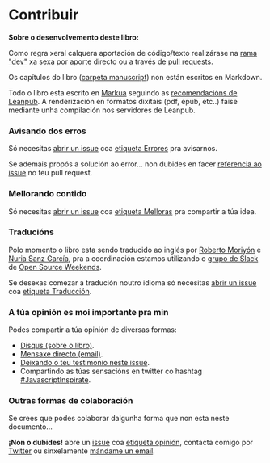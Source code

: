 # Contribuir

**Sobre o desenvolvemento deste libro:**

Como regra xeral calquera aportación de código/texto realizárase na [rama "dev"](https://github.com/UlisesGascon/javascript-inspirate/tree/dev) xa sexa por aporte directo ou a través de [pull requests](https://github.com/UlisesGascon/javascript-inspirate/pulls).

Os capítulos do libro ([carpeta manuscript](https://github.com/UlisesGascon/javascript-inspirate/tree/master/manuscript)) non están escritos en Markdown.

Todo o libro esta escrito en [Markua](http://markua.com/) seguindo as [recomendacións de Leanpub](https://leanpub.com/help/manual). A renderización en formatos dixitais (pdf, epub, etc..) faise mediante unha compilación nos servidores de Leanpub.


### Avisando dos erros

Só necesitas [abrir un issue](https://github.com/UlisesGascon/javascript-inspirate/issues) coa [etiqueta Errores](https://github.com/UlisesGascon/javascript-inspirate/labels/Errores) pra avisarnos.

Se ademais propós a solución ao error... non dubides en facer [referencia ao issue](https://help.github.com/articles/closing-issues-via-commit-messages/) no teu pull request.


### Mellorando contido

Só necesitas [abrir un issue](https://github.com/UlisesGascon/javascript-inspirate/issues) coa [etiqueta Melloras](https://github.com/UlisesGascon/javascript-inspirate/labels/Melloras) pra compartir a túa idea.


### Traducións

Polo momento o libro esta sendo traducido ao inglés por [Roberto Moriyón](https://github.com/astur4) e [Nuria Sanz García](https://github.com/NuriaHill), pra a coordinación estamos utilizando o [grupo de Slack](https://invitations-osweekends.herokuapp.com/) de [Open Source Weekends](http://osweekends.com/).

Se desexas comezar a tradución noutro idioma só necesitas [abrir un issue](https://github.com/UlisesGascon/javascript-inspirate/issues) coa [etiqueta Traducción](https://github.com/UlisesGascon/javascript-inspirate/labels/Traducci%C3%B3n).


### A túa opinión es moi importante pra min

Podes compartir a túa opinión de diversas formas:

- [Disqus (sobre o libro)](https://leanpub.com/javascript-inspirate/feedback).
- [Mensaxe directo (email)](https://leanpub.com/javascript-inspirate/email_author/new).
- [Deixando o teu testimonio neste issue](https://github.com/UlisesGascon/javascript-inspirate/issues/1).
- Compartindo as túas sensacións en twitter co hashtag [#JavascriptInspirate](https://twitter.com/search?f=tweets&q=%23javascriptInspirate).


### Outras formas de colaboración

Se crees que podes colaborar dalgunha forma que non esta neste documento...

**¡Non o dubides!** abre un [issue](https://github.com/UlisesGascon/javascript-inspirate/issues) coa [etiqueta opinión](https://github.com/UlisesGascon/javascript-inspirate/labels/Opini%C3%B3n), contacta comigo por [Twitter](https://twitter.com/kom_256) ou sinxelamente [mándame un email](https://leanpub.com/javascript-inspirate/email_author/new).
